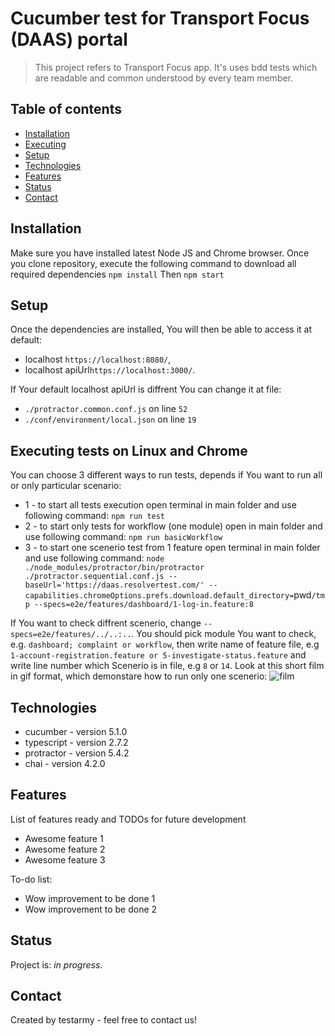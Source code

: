 # Cucumber test for Transport Focus (DAAS) portal
> This project refers to Transport Focus app. It's uses bdd tests which are readable and common understood by every team member.

## Table of contents
* [Installation](#installation)
* [Executing](#executing)
* [Setup](#setup)
* [Technologies](#technologies)
* [Features](#features)
* [Status](#status)
* [Contact](#contact)

## Installation
Make sure you have installed latest Node JS and Chrome browser. Once you clone repository, execute the following command to download all required dependencies
`npm install`
Then 
`npm start`

## Setup
Once the dependencies are installed, You will then be able to access it at default:
* localhost `https://localhost:8080/`,
* localhost apiUrl`https://localhost:3000/`. 

If Your default localhost apiUrl is diffrent You can change it at file:
* `./protractor.common.conf.js` on line `52`
* `./conf/environment/local.json` on line `19`

## Executing tests on Linux and Chrome
You can choose 3 different ways to run tests, depends if You want to run all or only particular scenario:
* 1 - to start all tests execution open terminal in main folder and use following command:
`npm run test`
* 2 - to start only tests for workflow (one module) open in main folder and use following command:
`npm run basicWorkflow`
* 3 - to start one scenerio test from 1 feature open terminal in main folder and use following command:
`node ./node_modules/protractor/bin/protractor ./protractor.sequential.conf.js --baseUrl='https://daas.resolvertest.com/' --capabilities.chromeOptions.prefs.download.default_directory=`pwd`/tmp --specs=e2e/features/dashboard/1-log-in.feature:8`

If You want to check diffrent scenerio, change `--specs=e2e/features/../..:..`.
You should pick module You want to check, e.g. `dashboard; complaint or workflow`, then write name of feature file, e.g `1-account-registration.feature or 5-investigate-status.feature` and write line number which Scenerio is in file, e.g `8` or `14`.
Look at this short film in gif format, which demonstare how to run only one scenerio:
![film](/home/testarmy/projekty/daas-testing-master/film.readme)

## Technologies
* cucumber - version 5.1.0
* typescript - version 2.7.2
* protractor - version 5.4.2
* chai - version 4.2.0

## Features
List of features ready and TODOs for future development
* Awesome feature 1
* Awesome feature 2
* Awesome feature 3

To-do list:
* Wow improvement to be done 1
* Wow improvement to be done 2

## Status
Project is: _in progress_.

## Contact
Created by testarmy - feel free to contact us!
